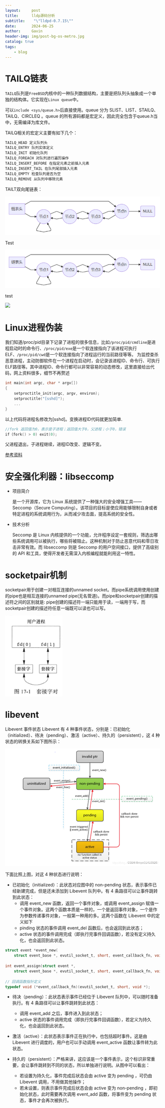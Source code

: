 ```yaml
---
layout:     post
title:      lldp源码分析
subtitle:    "\"lldpd-0.7.15\""
date:       2024-06-25
author:     Gavin
header-img: img/post-bg-os-metro.jpg
catalog: true
tags:
    - blog
---
```




# TAILQ链表

`TAILQ`队列是`FreeBSD`内核中的一种队列数据结构，主要是把队列头抽象成一个单独的结构体。它实现在`Linux queue`中。

可以`include <sys/queue.h>`后直接使用。queue 分为 SLIST、LIST、STAILQ、TAILQ、CIRCLEQ 。queue 的所有源码都是宏定义，因此完全包含于queue.h当中，无需编译为库文件。

TAILQ相关的宏定义主要有如下几个：

```c
TAILQ_HEAD 定义队列头
TAILQ_ENTRY 队列实体定义
TAILQ_INIT 初始化队列
TAILQ_FOREACH 对队列进行遍历操作
TAILQ_INSERT_BEFORE 在指定元素之前插入元素
TAILQ_INSERT_TAIL 在队列尾部插入元素
TAILQ_EMPTY 检查队列是否为空
TAILQ_REMOVE 从队列中移除元素
```

TAILT双向尾链表：

![](../img/1876680-20210304194106251-2121589504.png)





Test

![](https://github.com/gavin-Angry-Birds/gavin-Angry-Birds.github.io/blob/master/img/1876680-20210304194106251-2121589504.png)



test

![](https://www.google.com/imgres?q=hackmd&imgurl=https%3A%2F%2Fi.imgur.com%2FW2fAysk.png&imgrefurl=https%3A%2F%2Fwe-are-ols.org%2Fpolicies-procedures-and-docs%2Fcommunications%2Fhackmd-guide.html&docid=gYSE7RvJXSdChM&tbnid=MF0IUgE4qE-QeM&vet=12ahUKEwiblpvRz4mMAxUNnmMGHbjSFEEQM3oECGwQAA..i&w=1920&h=916&hcb=2&ved=2ahUKEwiblpvRz4mMAxUNnmMGHbjSFEEQM3oECGwQAA)

# Linux进程伪装

我们知道/proc/pid目录下记录了进程的很多信息，比如`/proc/pid/cmdline`是进程启动时的命令行、`/proc/pid/exe`是一个软连接指向了该进程可执行ELF、`/proc/pid/cwd`是一个软连接指向了进程运行的当前路径等等。
为监控查杀恶意进程，主动防御软件在一个进程在启动时，会记录该进程ID、命令行、可执行ELF路径等。其中进程ID、命令行都可以非常容易的动态修改，这里直接给出代码，网上资料很多，细节不再赘述

```c
int main(int argc, char * argv[])
{
    setproctitle_init(argc, argv, environ);
    setproctitle("[sshd]");
    ...
}
```

以上代码将进程名修改为[sshd]。变换进程ID代码就更加简单.

```c
//fork 返回值为0，表示是子进程；返回值大于0，父进程；小于0，错误
if（fork() > 0) exit(0);
```

父进程退出，子进程继续，进程ID改变、逻辑不变。

[参考资料](https://xz.aliyun.com/t/10235?time__1311=Cqjx2DcDBA0QGQD%2FD0e%3DwyjGYND%3D%3DKDg7oD)

#  安全强化利器：libseccomp

- 项目简介

  是一个开源库，它为 Linux 系统提供了一种强大的安全增强工具——Seccomp（Secure Computing）。该项目的目标是使应用能够限制自身或者特定进程的系统调用行为，从而减少攻击面，提高系统的安全性。

- 技术分析

  Seccomp 是 Linux 内核提供的一个功能，允许程序设定一套规则，筛选出哪些系统调用可以被执行，哪些将被阻止。这种机制对于防止恶意代码和零日攻击非常有效。而 libseccomp 则是 Seccomp 的用户空间接口，提供了高级别的 API 和工具，使得开发者无需深入内核编程就能利用这一特性。

# socketpair机制

socketpair用于创建一对相互连接的unnamed socket。而pipe系统调用使用创建的pipe也是相互连接的unnamed pipe(无名管道)。而pipe和socketpair创建的描述符之间的区别就是:  pipe创建的描述符一端只能用于读，一端用于写，而socketpair创建的描述符任意一端既可以读也可以写。

![](../img/5dae2c5f3b230600fd4ec005fcfe2fa8.png)

# libevent

Libevent 事件状态
Libevent 有 4 种事件状态，分别是：已初始化（initialized）、待决（pending）、激活（active）、持久的（persistent），这 4 种状态的转换关系如下图所示：

![在这里插入图片描述](..\img\074093f06db041de9e4aa28be8e205cd.png)

下面比照上图，对这 4 种状态进行说明：

- 已初始化（initialized）：此状态对应图中的 non-pending 状态，表示事件已经新建完成，但是还未添加到 Libevent 队列中。有 4 条路径可以让事件跳转到此状态：
  - 调用 event_new 函数，返回一个事件对象，或调用 event_assign 赋值一个事件对象。这两个函数本质是一样的，一个是返回事件对象，一个是作为参数传递事件对象，一般第一种用的多。这两个函数在 Libevent 中的定义如下
  - pinding 状态的事件调用 event_del 函数后，也会返回到此状态；
  - active 状态的事件调用完成（即执行完事件回调函数），若没有定义持久化，也会返回到此状态。

```c
struct event *event_new(
    struct event_base *, evutil_socket_t, short, event_callback_fn, void *);

int event_assign(struct event *, 
    struct event_base *, evutil_socket_t, short, event_callback_fn, void *);

// 回调函数指针定义
typedef void (*event_callback_fn)(evutil_socket_t, short, void *);
```

- 待决（pending）：此状态表示事件已经位于 Libevent 队列中，可以随时准备执行。有 4 条路径可以让事件跳转到此状态：
  - 调用 event_add 之后，事件进入到此状态；
  - active 状态的事件调用完成（即执行完事件回调函数），若定义为持久化，也会返回到此状态。

- 激活（active）：此状态表示事件正在执行中，也包括超时事件。这是由 Libevent 进行调度的，用户也可以手动调用 event_active 函数让事件转为此状态。

- 持久的（persistent）：严格来讲，这应该是一个事件表示，这个标识非常重要，会让事件跳转到不同的状态，所以单独进行说明。从图中可以看出：
  - 若设置为持久化，事件完成后状态会由 active 变为 pending ，可仍由 Libevent 调用，不用做其他操作；
  - 若未设置，则表示事件完成后状态会由 active 变为 non-pending ，即初始化状态，此时需要再次调用 event_add 函数，将事件变为 pending 状态，事件才会再次被执行。

